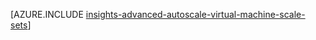 <properties
    pageTitle="Configuração de escala automática usando modelos do Gerenciador de recursos para conjuntos de escala de máquina virtual avançada | Microsoft Azure"
    description="Configure escala automática para conjuntos de escala de máquina virtual com base em várias regras e perfis com notificações de email e webhoook para ações de escala."
    authors="kamathashwin"
    manager="carolz"
    editor=""
    services="monitoring-and-diagnostics"
    documentationCenter="monitoring-and-diagnostics"/>

<tags
    ms.service="monitoring-and-diagnostics"
    ms.workload="na"
    ms.tgt_pltfrm="na"
    ms.devlang="na"
    ms.topic="article"
    ms.date="08/04/2016"
    ms.author="ashwink"/>

[AZURE.INCLUDE [insights-advanced-autoscale-virtual-machine-scale-sets](../../includes/insights-advanced-autoscale-virtual-machine-scale-sets.md)]
